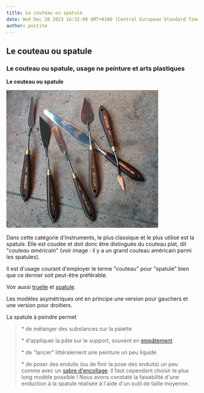 ```yaml
---
title: Le couteau ou spatule
date: Wed Dec 20 2023 16:32:09 GMT+0100 (Central European Standard Time)
author: postite
---
```


## Le couteau ou spatule
### Le couteau ou spatule, usage ne peinture et arts plastiques
 **Le couteau ou spatule**

![](images/spatules.jpg)

Dans cette catégorie d'instruments, le plus classique et le plus utilisé est la spatule. Elle est coudée et doit donc être distinguée du couteau plat, dit "_couteau américain_" (voir image : il y a un grand couteau américain parmi les spatules).

Il est d'usage courant d'employer le terme "couteau" pour "spatule" bien que ce dernier soit peut-être préférable.

Voir aussi [truelle](truelle.html) et [spatule](spatule.html).

Les modèles asymétriques ont en principe une version pour gauchers et une version pour droitiers.

La spatule à peindre permet

> \* de mélanger des substances sur la palette
> 
> \* d'appliquer la pâte sur le support, souvent en [empâtement](empatement.html)
> 
> \* de "lancer" littéralement une peinture un peu liquide
> 
> \* de poser des enduits (ou de finir la pose des enduits) un peu comme avec un [sabre d'encollage](sabredencollage.html). Il faut cependant choisir le plus long modèle possible ! Nous avons constaté la faisabilité d'une enduction à la spatule réalisée à l'aide d'un outil de taille moyenne.

